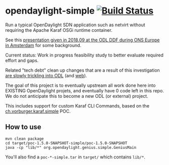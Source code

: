 # opendaylight-simple [![Build Status](https://travis-ci.org/vorburger/opendaylight-simple.svg?branch=master)](https://travis-ci.org/vorburger/opendaylight-simple)

Run a typical OpenDaylight SDN application such as netvirt without requiring the Apache Karaf OSGi runtime container.

See this [presentation given in 2018.09 at the ODL DDF during ONS Europe in Amsterdam](https://docs.google.com/presentation/d/14TM9oCn0nLo7RJAhAHglXM4P6oTxsVjJBfFE1wl1qJc) for some background.

Current status: Work in progress feasibility study to better evaluate required effort and gaps.

Related "tech debt" clean up changes that are a result of this investigation
[are slowly trickling into ODL](https://git.opendaylight.org/gerrit/#/q/topic:simple-dist) (and [web](https://git.opendaylight.org/gerrit/#/q/topic:simple-dist_web)).

The goal of this project is to eventually upstream all work done here into EXISTING OpenDaylight projets, and eventually have 0 code left in this repo.
We do not anticipate this to become a new ODL (or external) project.

This includes support for custom Karaf CLI Commands, based on the [ch.vorburger.karaf.simple](https://github.com/vorburger/ch.vorburger.karaf.simple) POC.

## How to use

    mvn clean package
    cd target/poc-1.5.0-SNAPSHOT-simple/poc-1.5.0-SNAPSHOT
    java -cp "lib/*" org.opendaylight.genius.simple.GeniusMain

You'll also find a `poc-*-simple.tar` in `target/` which contains `lib/*`.
